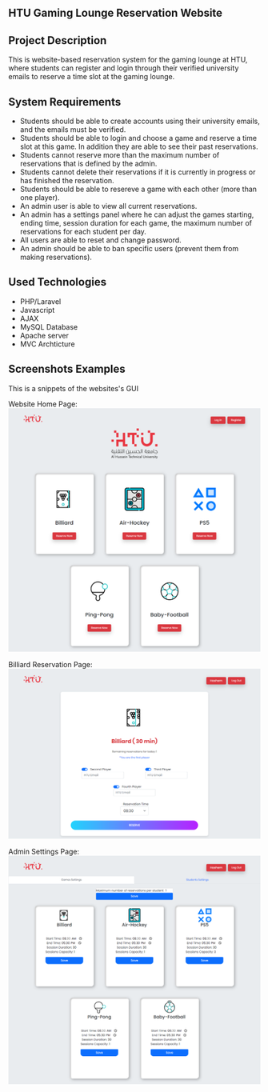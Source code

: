 
## HTU Gaming Lounge Reservation Website

## Project Description
This is website-based reservation system for the gaming lounge at HTU, where students can register and login through their verified university emails to reserve a time slot at the gaming lounge.
## System Requirements
- Students should be able to create accounts using their university emails, and the emails must be verified.
- Students should be able to login and choose a game and reserve a time slot at this game. In addition they are able to see their past reservations.
- Students cannot reserve more than the maximum number of reservations that is defined by the admin.
- Students cannot delete their reservations if it is currently in progress or has finished the reservation.
- Students should be able to resereve a game with each other (more than one player).
- An admin user is able to view all current reservations.
- An admin has a settings panel where he can adjust the games starting, ending time, session duration for each game, the maximum number of reservations for each student per day.
- All users are able to reset and change password.
- An admin should be able to ban specific users (prevent them from making reservations).

## Used Technologies
- PHP/Laravel
- Javascript
- AJAX
- MySQL Database
- Apache server
- MVC Archticture

## Screenshots Examples
This is a snippets of the websites's GUI

Website Home Page: 
![Home Page](https://github.com/Hashem-Tabbaa/HTU-Gaming-Lounge/blob/master/screenshots/Home%20Page.png?raw=true)

Billiard Reservation Page:
![Reservation Page](https://github.com/Hashem-Tabbaa/HTU-Gaming-Lounge/blob/master/screenshots/Reservation%20Page.png?raw=true)

Admin Settings Page:
![Admin Settings Page](https://raw.githubusercontent.com/Hashem-Tabbaa/HTU-Gaming-Lounge/master/screenshots/Admin%20Settings%20Page.png)
